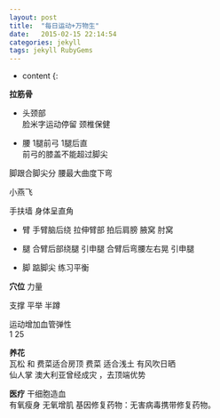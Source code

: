 ```yaml
---
layout: post
title:  "每日运动+万物生"
date:   2015-02-15 22:14:54
categories: jekyll
tags: jekyll RubyGems
---
```


* content
{:

**拉筋骨**

- 头颈部  
脸米字运动停留 颈椎保健  

- 腰
1腿前弓 1腿后直  
前弓的膝盖不能超过脚尖  

脚跟合脚尖分 腰最大曲度下弯  

小燕飞  

手扶墙 身体呈直角  

- 臂
手臂脑后绕 拉伸臂部
拍后肩膀 腋窝 肘窝  

- 腿
合臂后部绕腿  引申腿
合臂后弯腰左右晃 引申腿    

- 脚
踮脚尖  练习平衡


**穴位**
力量

支撑
平举
半蹲

运动增加血管弹性  
1 25

**养花**  
瓦松  和 费菜适合房顶
费菜   适合浅土 有风吹日晒  
仙人掌  澳大利亚曾经成灾 ，去顶端优势  

**医疗**
干细胞造血  
有氧瘦身  无氧增肌
基因修复药物：无害病毒携带修复药物。  
